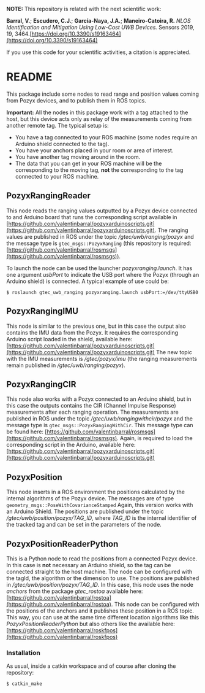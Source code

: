 **NOTE:** This repository is related with the next scientific work:

**Barral, V.**; **Escudero, C.J.**; **García-Naya, J.A.**; **Maneiro-Catoira, R.** *NLOS Identification and Mitigation Using Low-Cost UWB Devices.* Sensors 2019, 19, 3464.[https://doi.org/10.3390/s19163464](https://doi.org/10.3390/s19163464)

If you use this code for your scientific activities, a citation is appreciated.

# README

This package include some nodes to read range and position values coming from Pozyx devices, and to publish them in ROS topics.

**Important:** All the nodes in this package work with a tag attached to the host, but this device acts only as relay of the measurements coming from another remote tag. The typical setup is: 
- You have a tag connected to your ROS machine (some nodes require an Arduino shield connected to the tag).
- You have your anchors placed in your room or area of interest.
- You have another tag moving around in the room. 
- The data that you can get in your ROS machine will be the corresponding to the moving tag, **not** the corresponding to the tag connected to your ROS machine.


## PozyxRangingReader

This node reads the ranging values outputted by a Pozyx device connected to and Arduino board that runs the corresponding script available in [https://github.com/valentinbarral/pozyxarduinoscripts.git](https://github.com/valentinbarral/pozyxarduinoscripts.git). The ranging values are published in ROS under the topic */gtec/uwb/ranging/pozyx* and the message type is ```gtec_msgs::PozyxRanging``` (this repository is required: [https://github.com/valentinbarral/rosmsgs](https://github.com/valentinbarral/rosmsgs)).

To launch the node can be used the launcher *pozyxranging.launch*. It has one argument *usbPort* to indicate the USB port where the Pozyx (through an Arduino shield) is connected. A typical example of use could be:

```
$ roslaunch gtec_uwb_ranging pozyxranging.launch usbPort:=/dev/ttyUSB0
```
## PozyxRangingIMU

This node is similar to the previous one, but in this case the output also contains the IMU data from the Pozyx. It requires the corresponding Arduino script loaded in the shield, available here: [https://github.com/valentinbarral/pozyxarduinoscripts.git](https://github.com/valentinbarral/pozyxarduinoscripts.git) The new topic with the IMU measurements is */gtec/pozyx/imu* (the ranging measurements remain published in */gtec/uwb/ranging/pozyx*).

## PozyxRangingCIR

This node also works with a Pozyx connected to an Arduino shield, but in this case the outputs contains the CIR (Channel Impulse Response) measurements after each ranging operation. The measurements are published in ROS under the topic */gtec/uwb/rangingwithcir/pozyx* and the message type is ```gtec_msgs::PozyxRangingWithCir```. This message type can be found here: [https://github.com/valentinbarral/rosmsgs](https://github.com/valentinbarral/rosmsgs). Again, is required to load the corresponding script in the Arduino, available here: [https://github.com/valentinbarral/pozyxarduinoscripts.git](https://github.com/valentinbarral/pozyxarduinoscripts.git)

## PozyxPosition

This node inserts in a ROS environment the positions calculated by the internal algorithms of the Pozyx device. The messages are of type ```geometry_msgs::PoseWithCovarianceStamped``` Again, this version works with an Arduino Shield. The positions are published under the topic */gtec/uwb/position/pozyx/TAG_ID*, where *TAG_ID* is the internal identifier of the tracked tag and can be set in the parameters of the node.

## PozyxPositionReaderPython

This is a Python node to read the positions from a connected Pozyx device. In this case is **not** necessary an Arduino shield, so the tag can be connected straight to the host machine. The node can be configured with the tagId, the algorithm or the dimension to use. The positions are published in */gtec/uwb/position/pozyx/TAG_ID*. In this case, this node uses the node *anchors* from the package *gtec_rostoa* available here: [https://github.com/valentinbarral/rostoa](https://github.com/valentinbarral/rostoa). This node can be configured with the positions of the anchors and it publishes these position in a ROS topic. This way, you can use at the same time different location algorithms like this *PozyxPositionReaderPython* but also others like the available here: [https://github.com/valentinbarral/roskfpos](https://github.com/valentinbarral/roskfpos)

### Installation

As usual, inside a catkin workspace and of course after cloning the repository:

```
$ catkin_make
```


